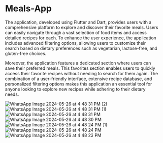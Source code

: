 # Meals-App
The application, developed using Flutter and Dart, provides users with a comprehensive platform to explore and discover their favorite meals. Users can easily navigate through a vast selection of food items and access detailed recipes for each. To enhance the user experience, the application includes advanced filtering options, allowing users to customize their search based on dietary preferences such as vegetarian, lactose-free, and gluten-free choices.

Moreover, the application features a dedicated section where users can save their preferred meals. This favorites section enables users to quickly access their favorite recipes without needing to search for them again. The combination of a user-friendly interface, extensive recipe database, and personalized filtering options makes this application an essential tool for anyone looking to explore new recipes while adhering to their dietary needs.

![WhatsApp Image 2024-05-26 at 4 48 31 PM (2)](https://github.com/ssmaurya123/Meals-App/assets/131573115/d3fe0e8f-7c55-428c-b44c-12f620b00bac)
![WhatsApp Image 2024-05-26 at 4 48 31 PM (1)](https://github.com/ssmaurya123/Meals-App/assets/131573115/d567fa1e-b546-4c4b-a693-9f0320170d27)
![WhatsApp Image 2024-05-26 at 4 48 31 PM](https://github.com/ssmaurya123/Meals-App/assets/131573115/2c643845-b0e0-4836-b777-32a0f70045d5)
![WhatsApp Image 2024-05-26 at 4 48 30 PM](https://github.com/ssmaurya123/Meals-App/assets/131573115/5f2520e6-e1e8-45e1-974a-dd9af9ef17b1)
![WhatsApp Image 2024-05-26 at 4 48 24 PM (1)](https://github.com/ssmaurya123/Meals-App/assets/131573115/5580679e-c6e1-437e-a9da-b563ad73005a)
![WhatsApp Image 2024-05-26 at 4 48 24 PM](https://github.com/ssmaurya123/Meals-App/assets/131573115/acf6e85b-f5e0-4cb6-8190-749bbd629fdd)
![WhatsApp Image 2024-05-26 at 4 48 23 PM](https://github.com/ssmaurya123/Meals-App/assets/131573115/c2ce8dbe-f3f5-4b0d-b1d8-9bec6855339e)





